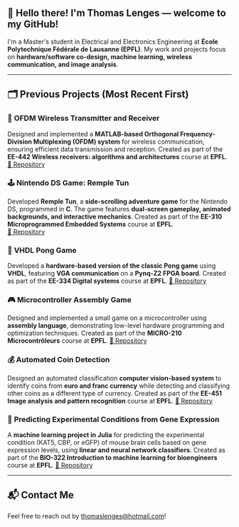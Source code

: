 ## 👋 Hello there! I'm Thomas Lenges — welcome to my GitHub!  

I'm a Master's student in Electrical and Electronics Engineering at **École Polytechnique Fédérale de Lausanne (EPFL)**. My work and projects focus on **hardware/software co-design, machine learning, wireless communication, and image analysis**.

---

## 🗂️ Previous Projects (Most Recent First)

### 🚀 **OFDM Wireless Transmitter and Receiver**  
Designed and implemented a **MATLAB-based Orthogonal Frequency-Division Multiplexing (OFDM) system** for wireless communication, ensuring efficient data transmission and reception. Created as part of the **EE-442 Wireless receivers: algorithms and architectures** course at **EPFL**. 
[🔗 Repository](https://github.com/renukasinghvirk/OFDM_system)  

### 🕹️ **Nintendo DS Game: Remple Tun**  
Developed **Remple Tun**, a **side-scrolling adventure game** for the Nintendo DS, programmed in **C**. The game features **dual-screen gameplay, animated backgrounds, and interactive mechanics**. Created as part of the **EE-310 Microprogrammed Embedded Systems** course at **EPFL**.  
[🔗 Repository](https://github.com/renukasinghvirk/NintendoDS_project)  

### 🎾 **VHDL Pong Game**  
Developed a **hardware-based version of the classic Pong game** using **VHDL**, featuring **VGA communication** on a **Pynq-Z2 FPGA board**. Created as part of the **EE-334 Digital systems** course at **EPFL**.
[🔗 Repository](https://github.com/ThomasLenges/FractalPong-A-PYNQ-Z2-Game)  

### 🎮 **Microcontroller Assembly Game**  
Designed and implemented a small game on a microcontroller using **assembly language**, demonstrating low-level hardware programming and optimization techniques. Created as part of the **MICRO-210 Microcontrôleurs** course at **EPFL**. 
[🔗 Repository](https://github.com/renukasinghvirk/MCU_project)

### 💰 **Automated Coin Detection**  
Designed an automated classification **computer vision-based system** to identify coins from **euro and franc currency** while detecting and classifying other coins as a different type of currency. Created as part of the **EE-451 Image analysis and pattern recognition** course at **EPFL**. 
[🔗 Repository](#) 

### 🧬 **Predicting Experimental Conditions from Gene Expression**
A **machine learning project in Julia** for predicting the experimental condition (KAT5, CBP, or eGFP) of mouse brain cells based on gene expression levels, using **linear and neural network classifiers**. Created as part of the **BIO-322 Introduction to machine learning for bioengineers** course at **EPFL**.
[🔗 Repository](https://github.com/ThomasLenges/MouseBrainCell-Condition-Prediction) 

---

## 📬 Contact Me  
Feel free to reach out by [thomaslenges@hotmail.com](mailto:thomaslenges@hotmail.com)!
